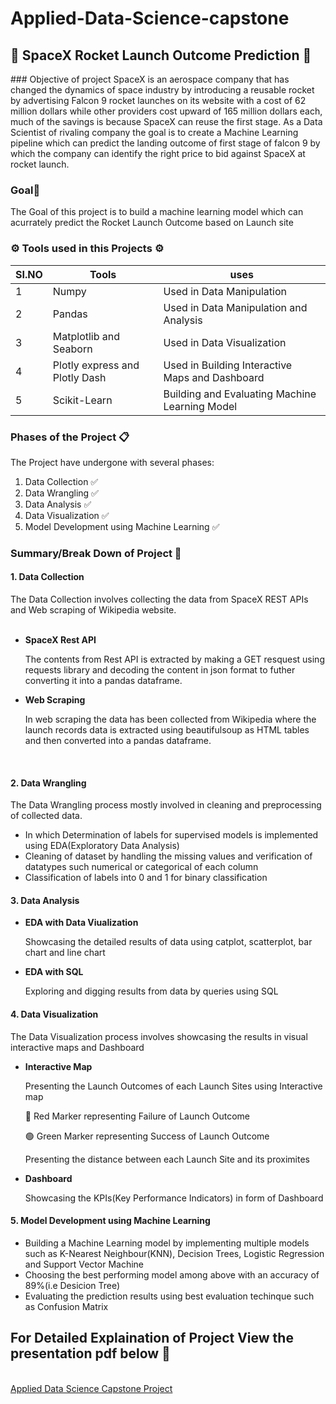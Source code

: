 # Applied-Data-Science-capstone
<h2> 🚀 SpaceX Rocket Launch Outcome Prediction 🚀 </h2>
### Objective of project
SpaceX is an aerospace company that has changed the dynamics of 
space industry by introducing a reusable rocket by advertising Falcon 
9 rocket launches on its website with a cost of 62 million dollars 
while other providers cost upward of 165 million dollars each, much 
of the savings is because SpaceX can reuse the first stage. As a Data 
Scientist of rivaling company the goal is to create a Machine Learning 
pipeline which can predict the landing outcome of first stage of 
falcon 9 by which the company can identify the right price to bid 
against SpaceX at rocket launch. <br>
<h3>Goal🎯</h3>
The Goal of this project is to build a machine learning model which can acurrately predict the Rocket Launch Outcome based on Launch site<br>
<h3> ⚙️ Tools used in this Projects ⚙️ </h3>

| SI.NO | Tools | uses |
| ----- | ----- | ---- |
| 1 | Numpy | Used in Data Manipulation |
| 2 | Pandas | Used in Data Manipulation and Analysis |
| 3 | Matplotlib and Seaborn | Used in Data Visualization |
| 4 | Plotly express and Plotly Dash | Used in Building Interactive Maps and Dashboard |
| 5 | Scikit-Learn | Building and Evaluating Machine Learning Model |

<h3>Phases of the Project 📋 </h3>
The Project have undergone with several phases:
<ol>
  <li>Data Collection ✅ </li>
  <li>Data Wrangling ✅ </li>
  <li>Data Analysis ✅ </li>
  <li>Data Visualization ✅ </li>
  <li>Model Development using Machine Learning ✅ </li>
</ol>
<h3>Summary/Break Down of Project 📜 </h3>
<h4>1. Data Collection</h4>
The Data Collection involves collecting the data from SpaceX REST APIs and Web scraping of Wikipedia website. <br><br>
<ul>
  <li><b>SpaceX Rest API</b>
    <p>The contents from Rest API is extracted by making a GET resquest using requests library and decoding the content in json format to futher converting it into a pandas dataframe.</p>
  </li>
  <li><b>Web Scraping</b>
    <p>In web scraping the data has been collected from Wikipedia where the launch records data is extracted using beautifulsoup as HTML tables and then converted into a pandas dataframe.</p>
  </li>
</ul>
<br>
<h4>2. Data Wrangling</h4>
<p>The Data Wrangling process mostly involved in cleaning and preprocessing of collected data.</p>
<ul>
  <li>In which Determination of labels for supervised models is implemented using EDA(Exploratory Data Analysis)</li>
  <li>Cleaning of dataset by handling the missing values and verification of datatypes such numerical or categorical of each column</li>
  <li>Classification of labels into 0 and 1 for binary classification</li>
</ul>
<h4>3. Data Analysis</h4>
<ul>
  <li><b>EDA with Data Viualization</b>
    <p>Showcasing the detailed results of data using catplot, scatterplot, bar chart and line chart</p>
  </li>
  <li><b>EDA with SQL</b>
    <p>Exploring and digging results from data by queries using SQL</p>
  </li>
</ul>
<h4>4. Data Visualization</h4>
<p>The Data Visualization process involves showcasing the results in visual interactive maps and Dashboard</p>
<ul>
  <li><b>Interactive Map</b>
    <p>Presenting the Launch Outcomes of each Launch Sites using Interactive map</p>
    <p>🔴 Red Marker representing Failure of Launch Outcome</p>
    <p>🟢 Green Marker representing Success of Launch Outcome</p>
    <p>Presenting the distance between each Launch Site and its proximites</p>
  </li>
  <li><b>Dashboard</b>
    <p>Showcasing the KPIs(Key Performance Indicators) in form of Dashboard</p>
  </li>
</ul>
<h4>5. Model Development using Machine Learning</h4>
<ul>
  <li>Building a Machine Learning model by implementing multiple models such as K-Nearest Neighbour(KNN), Decision Trees, Logistic Regression and Support Vector Machine</li>
  <li>Choosing the best performing model among above with an accuracy of 89%(i.e Desicion Tree)</li>
  <li>Evaluating the prediction results using best evaluation techinque such as Confusion Matrix</li>
</ul>
<h2>For Detailed Explaination of Project View the presentation pdf below 📄 </h2> <br>
<a href ="https://github.com/SahaniGuruPrasad/Applied-Data-Science-capstone/blob/main/Ds-capstone%20presentation.pdf">Applied Data Science Capstone Project</a>
